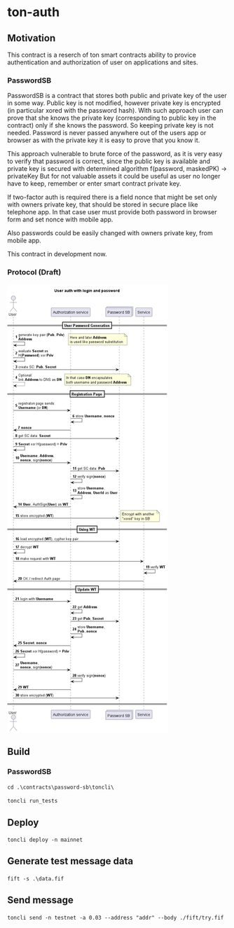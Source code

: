 # ton-auth

## Motivation
This contract is a reserch of ton smart contracts ability to provice authentication and authorization of user on applications
and sites.

### PasswordSB
PasswordSB is a contract that stores both public and private key of the user in some way.
Public key is not modified, however private key is encrypted (in particular xored with the password hash).
With such approach user can prove that she knows the private key (corresponding to public key in the contract)
only if she knows the password. So keeping private key is not needed.
Password is never passed anywhere out of the users app or browser as with the private key it is easy to
prove that you know it.

This approach vulnerable to brute force of the password, as it is very easy to verify that password is correct, since the
public key is available and private key is secured with determined algorithm f(password, maskedPK) -> privateKey
But for not valuable assets it could be useful as user no longer have to keep, remember or enter smart contract private key.

If two-factor auth is required there is a field nonce that might be set only with owners private key, that should be stored
in secure place like telephone app. In that case user must provide both password in browser form and set nonce with mobile app.

Also passwords could be easily changed with owners private key, from mobile app.

This contract in development now.

### Protocol (Draft)
![alt text](./diagrams/img/LoginPasswordRegistration.png)

## Build

### PasswordSB
`cd .\contracts\password-sb\toncli\`

`toncli run_tests`

## Deploy
`toncli deploy -n mainnet`

## Generate test message data
`fift -s .\data.fif`

## Send message
`toncli send -n testnet -a 0.03 --address "addr" --body ./fift/try.fif`